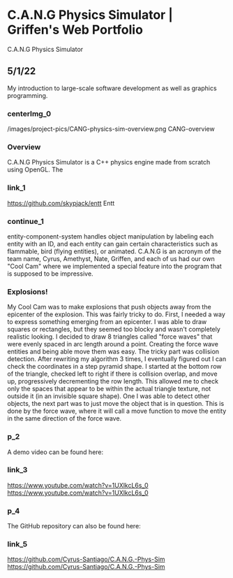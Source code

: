 # C.A.N.G Physics Simulator | Griffen's Web Portfolio
C.A.N.G Physics Simulator
## 5/1/22
My introduction to large-scale software development as well as graphics programming.
### centerImg_0
/images/project-pics/CANG-physics-sim-overview.png CANG-overview
### Overview
C.A.N.G Physics Simulator is a C++ physics engine made from scratch using OpenGL. The 
### link_1
https://github.com/skypjack/entt Entt
### continue_1
entity-component-system handles object manipulation by labeling each entity with an ID,
and each entity can gain certain characteristics such as flammable, bird (flying entities), or
animated. C.A.N.G is an acronym of the team name, Cyrus, Amethyst, Nate, Griffen, and each of us
had our own "Cool Cam" where we implemented a special feature into the program that is supposed to 
be impressive.
### Explosions!
My Cool Cam was to make explosions that push objects away from the epicenter of the explosion. This
was fairly tricky to do. First, I needed a way to express something emerging from an epicenter. I was
able to draw squares or rectangles, but they seemed too blocky and wasn't completely realistic looking.
I decided to draw 8 triangles called "force waves" that were evenly spaced in arc length around a point. 
Creating the force wave entities and being able move them was easy. The tricky part was collision detection.
After rewriting my algorithm 3 times, I eventually figured out I can check the coordinates in a step pyramid
shape. I started at the bottom row of the triangle, checked left to right if there is collision overlap,
and move up, progressively decrementing the row length. This allowed me to check only the spaces that
appear to be within the actual triangle texture, not outside it (in an invisible square shape). One I 
was able to detect other objects, the next part was to just move the object that is in question. This
is done by the force wave, where it will call a move function to move the entity in the same direction of
the force wave.
### p_2
A demo video can be found here: 
### link_3
https://www.youtube.com/watch?v=1UXlkcL6s_0 https://www.youtube.com/watch?v=1UXlkcL6s_0
### p_4
The GitHub repository can also be found here:
### link_5
https://github.com/Cyrus-Santiago/C.A.N.G.-Phys-Sim https://github.com/Cyrus-Santiago/C.A.N.G.-Phys-Sim